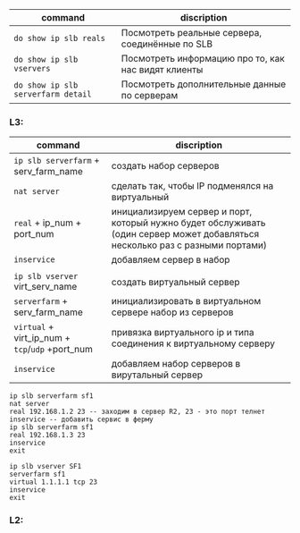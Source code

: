
| command                            | discription                                         |
| ---------------------------------- | --------------------------------------------------- |
| `do show ip slb reals`             | Посмотреть реальные сервера, соединённые по SLB     |
| `do show ip slb vservers`          | Посмотреть информацию про то, как нас видят клиенты |
| `do show ip slb serverfarm detail` | Посмотреть дополнительные данные по серверам        |

### L3:

| command                                         | discription                                                                                                                   |
| ----------------------------------------------- | ----------------------------------------------------------------------------------------------------------------------------- |
| `ip slb serverfarm` + serv_farm_name            | создать набор серверов                                                                                                        |
| `nat server`                                    | сделать так, чтобы IP подменялся на виртуальный                                                                               |
| `real` + ip_num + port_num                      | инициализируем сервер и порт, который нужно будет обслуживать (один сервер может добавляться несколько раз с разными портами) |
| `inservice`                                     | добавляем сервер в набор                                                                                                      |
|                                                 |                                                                                                                               |
| `ip slb vserver` virt_serv_name                 | создать виртуальный сервер                                                                                                    |
| `serverfarm` + serv_farm_name                   | инициализировать в виртуальном сервере набор из серверов                                                                      |
| `virtual` + virt_ip_num + `tcp`/`udp` +port_num | привязка виртуального ip и типа соединения к виртуальному серверу                                                             |
| `inservice`                                     | добавляем набор серверов в вирутальный сервер                                                                                 |
```
ip slb serverfarm sf1
nat server
real 192.168.1.2 23 -- заходим в сервер R2, 23 - это порт телнет
inservice -- добавить сервис в ферму
ip slb serverfarm sf1
real 192.168.1.3 23
inservice
exit

ip slb vserver SF1
serverfarm sf1
virtual 1.1.1.1 tcp 23
inservice
exit
```

### L2:
